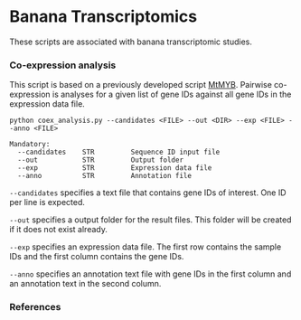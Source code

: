# Banana Transcriptomics #

These scripts are associated with banana transcriptomic studies.

### Co-expression analysis ###

This script is based on a previously developed script [MtMYB](https://github.com/bpucker/MtMYBs). Pairwise co-expression is analyses for a given list of gene IDs against all gene IDs in the expression data file.

```
python coex_analysis.py --candidates <FILE> --out <DIR> --exp <FILE> --anno <FILE>

Mandatory:
  --candidates    STR         Sequence ID input file
  --out           STR         Output folder
  --exp           STR         Expression data file
  --anno          STR         Annotation file
```

`--candidates` specifies a text file that contains gene IDs of interest. One ID per line is expected.

`--out` specifies a output folder for the result files. This folder will be created if it does not exist already.

`--exp` specifies an expression data file. The first row contains the sample IDs and the first column contains the gene IDs.

`--anno` specifies an annotation text file with gene IDs in the first column and an annotation text in the second column.



### References ###


